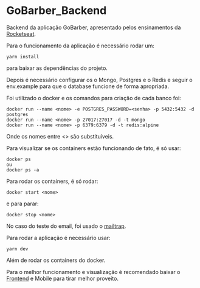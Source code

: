 # GoBarber_Backend
Backend da aplicação GoBarber, apresentado pelos ensinamentos da [Rocketseat](https://rocketseat.com.br/). 

Para o funcionamento da aplicação é necessário rodar um:

```
yarn install
``` 

para baixar as dependências do projeto.

Depois é necessário configurar os o Mongo, Postgres e o Redis e seguir o env.example para que o database funcione de forma apropriada.

Foi utilizado o docker e os comandos para criação de cada banco foi:

```
docker run --name <nome> -e POSTGRES_PASSWORD=<senha> -p 5432:5432 -d postgres
docker run --name <nome> -p 27017:27017 -d -t mongo
docker run --name <nome> -p 6379:6379 -d -t redis:alpine
```
Onde os nomes entre <> são substituíveis.

Para visualizar se os containers estão funcionando de fato, é só usar:
```
docker ps
ou 
docker ps -a
```

Para rodar os containers, é só rodar:

```
docker start <nome>
```
e para parar:
```
docker stop <nome>
```

No caso do teste do email, foi usado o [mailtrap](https://mailtrap.io/).

Para rodar a aplicação é necessário usar:
```
yarn dev
```
Além de rodar os containers do docker. 

Para o melhor funcionamento e visualização é recomendado baixar o [Frontend](https://github.com/RenatoDTH/GoBarber_Frontend_Web/tree/master) e Mobile para tirar melhor proveito.
